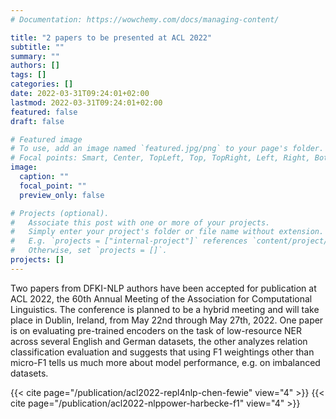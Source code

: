 ```yaml
---
# Documentation: https://wowchemy.com/docs/managing-content/

title: "2 papers to be presented at ACL 2022"
subtitle: ""
summary: ""
authors: []
tags: []
categories: []
date: 2022-03-31T09:24:01+02:00
lastmod: 2022-03-31T09:24:01+02:00
featured: false
draft: false

# Featured image
# To use, add an image named `featured.jpg/png` to your page's folder.
# Focal points: Smart, Center, TopLeft, Top, TopRight, Left, Right, BottomLeft, Bottom, BottomRight.
image:
  caption: ""
  focal_point: ""
  preview_only: false

# Projects (optional).
#   Associate this post with one or more of your projects.
#   Simply enter your project's folder or file name without extension.
#   E.g. `projects = ["internal-project"]` references `content/project/deep-learning/index.md`.
#   Otherwise, set `projects = []`.
projects: []
---
```


Two papers from DFKI-NLP authors have been accepted for publication at ACL 2022, the 60th Annual Meeting of the Association for Computational Linguistics. The conference is planned to be a hybrid meeting and will take place in Dublin, Ireland, from May 22nd through May 27th, 2022. One paper is on evaluating pre-trained encoders on the task of low-resource NER across several English and German datasets, the other analyzes relation classification evaluation and suggests that using F1 weightings other than micro-F1 tells us much more about model performance, e.g. on imbalanced datasets.

{{< cite page="/publication/acl2022-repl4nlp-chen-fewie" view="4" >}}
{{< cite page="/publication/acl2022-nlppower-harbecke-f1" view="4" >}}
